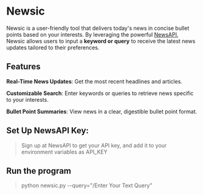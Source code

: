 # Newsic
Newsic is a user-friendly tool that delivers today's news in concise bullet points based on your interests. By leveraging the powerful [NewsAPI](https://newsapi.org/), Newsic allows users to input a **keyword or query** to receive the latest news updates tailored to their preferences.

## Features
**Real-Time News Updates**: Get the most recent headlines and articles.

**Customizable Search**: Enter keywords or queries to retrieve news specific to your interests.

**Bullet Point Summaries**: View news in a clear, digestible bullet point format.

## Set Up NewsAPI Key:

> Sign up at NewsAPI to get your API key, and add it to your environment variables as API_KEY

## Run the program

> python newsic.py --query="/Enter Your Text Query"
